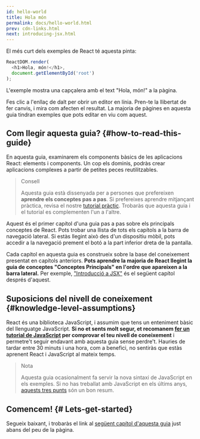 ```yaml
---
id: hello-world
title: Hola món
permalink: docs/hello-world.html
prev: cdn-links.html
next: introducing-jsx.html
---
```


El més curt dels exemples de React té aquesta pinta:

```js
ReactDOM.render(
  <h1>Hola, món!</h1>,
  document.getElementById('root')
);
```

L'exemple mostra una capçalera amb el text "Hola, món!" a la pàgina.

[](codepen://hello-world)

Fes clic a l'enllaç de dalt per obrir un editor en línia. Pren-te la llibertat de fer canvis, i mira com afecten el resultat. La majoria de pàgines en aquesta guia tindran exemples que pots editar en viu com aquest.

## Com llegir aquesta guia? {#how-to-read-this-guide}

En aquesta guia, examinarem els components bàsics de les aplicacions React: elements i components. Un cop els dominis, podràs crear aplicacions complexes a partir de petites peces reutilitzables.

> Consell
>
> Aquesta guia està dissenyada per a persones que prefereixen **aprendre els conceptes pas a pas**. Si prefereixes aprendre mitjançant pràctica, revisa el nostre [tutorial pràctic](/tutorial/tutorial.html). Trobaràs que aquesta guia i el tutorial es complementen l'un a l'altre.

Aquest és el primer capítol d'una guia pas a pas sobre els principals conceptes de React. Pots trobar una llista de tots els capítols a la barra de navegació lateral. Si estàs llegint això des d'un dispositiu mòbil, pots accedir a la navegació prement el botó a la part inferior dreta de la pantalla.

Cada capítol en aquesta guia es construeix sobre la base del coneixement presentat en capítols anteriors. **Pots aprendre la majoria de React llegint la guia de conceptes "Conceptes Principals" en l'ordre que apareixen a la barra lateral.** Per exemple, ["Introducció a JSX"](/docs/introducing-jsx.html) és el següent capítol després d'aquest.

## Suposicions del nivell de coneixement {#knowledge-level-assumptions}

React és una biblioteca JavaScript, i assumim que tens un enteniment bàsic del llenguatge JavaScript. **Si no et sents molt segur, et recomanem [fer un tutorial de JavaScript](https://developer.mozilla.org/ca/docs/Web/JavaScript/A_re-introduction_to_JavaScript) per comprovar el teu nivell de coneixement** i permetre't seguir endavant amb aquesta guia sense perdre't. Hauries de tardar entre 30 minuts i una hora, com a benefici, no sentiràs que estàs aprenent React i JavaScript al mateix temps.

> Nota
>
> Aquesta guia ocasionalment fa servir la nova sintaxi de JavaScript en els exemples. Si no has treballat amb JavaScript en els últims anys, [aquests tres punts](https://gist.github.com/gaearon/683e676101005de0add59e8bb345340c) són un bon resum.

## Comencem! {# Lets-get-started}

Segueix baixant, i trobaràs el link al [següent capítol d'aquesta guia](/docs/introducing-jsx.html) just abans del peu de la pàgina.
